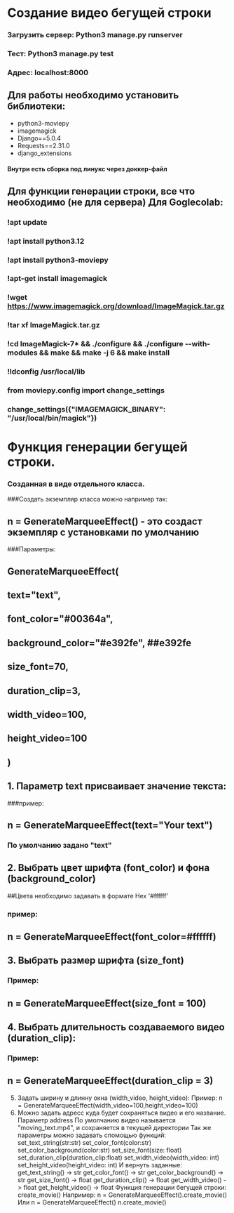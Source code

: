 # Создание видео бегущей строки

### Загрузить сервер: Python3 manage.py runserver

### Тест: Python3 manage.py test
### Адрес: localhost:8000
## Для работы необходимо установить библиотеки:
 - python3-moviepy
 - imagemagick
 - Django==5.0.4
 - Requests==2.31.0
 - django_extensions
#### Внутри есть сборка под линукс через доккер-файл
 ## Для функции генерации строки, все что необходимо (не для сервера) Для Goglecolab:
### !apt update
### !apt install python3.12
### !apt install python3-moviepy
### !apt-get install imagemagick
### !wget https://www.imagemagick.org/download/ImageMagick.tar.gz
### !tar xf ImageMagick.tar.gz 
### !cd ImageMagick-7* && ./configure && ./configure --with-modules && make && make -j 6 && make install
### !ldconfig /usr/local/lib

### from moviepy.config import change_settings
### change_settings({"IMAGEMAGICK_BINARY": "/usr/local/bin/magick"})


# Функция генерации бегущей строки.
### Созданная в виде отдельного класса.
###Создать экземпляр класса можно например так:
   ## n = GenerateMarqueeEffect() - это создаст экземпляр с установками по умолчанию
###Параметры:
## GenerateMarqueeEffect(
##        text="text",
##        font_color="#00364a",
##        background_color="#e392fe",  ##e392fe
##        size_font=70,
##        duration_clip=3,
##        width_video=100,
##       height_video=100
##        )
## 1. Параметр text присваивает значение текста:
###пример:
##    n = GenerateMarqueeEffect(text="Your text")
###    По умолчанию задано "text"
## 2. Выбрать цвет шрифта (font_color) и фона (background_color)
##Цвета необходимо задавать в формате Hex '#ffffff'
### пример:
##    n = GenerateMarqueeEffect(font_color=#ffffff)
## 3. Выбрать размер шрифта (size_font)
### Пример:
## n = GenerateMarqueeEffect(size_font = 100)
## 4. Выбрать длительность создаваемого видео (duration_clip):
### Пример:
## n = GenerateMarqueeEffect(duration_clip = 3)
5. Задать ширину и длинну окна (width_video, height_video):
Пример:
n = GenerateMarqueeEffect(width_video=100,height_video=100)
6. Можно задать адресс куда будет сохраняться видео и его название. 
Параметр address
По умолчанию видео называется "moving_text.mp4", и сохраняется в текущей директории
Так же параметры можно задавать спомощью функций:
    set_text_string(str:str)
    set_color_font(color:str)
    set_color_background(color:str)
    set_size_font(size: float)
    set_duration_clip(duration_clip:float)
    set_width_video(width_video: int)
    set_height_video(height_video: int)
И вернуть заданные:
    get_text_string() -> str
    get_color_font() -> str
    get_color_background() -> str
    get_size_font() -> float
    get_duration_clip() -> float
    get_width_video() -> float
    get_height_video() -> float
Функция генерации бегущей строки:    
    create_movie()
Например:
    n = GenerateMarqueeEffect().create_movie()
Или
    n = GenerateMarqueeEffect()
    n.create_movie()

